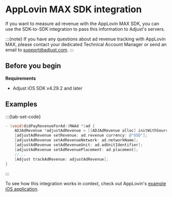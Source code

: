 # AppLovin MAX SDK integration

If you want to measure ad revenue with the AppLovin MAX SDK, you can use the SDK-to-SDK integration to pass this information to Adjust's servers. 

:::{note}
If you have any questions about ad revenue tracking with AppLovin MAX, please contact your dedicated Technical Account Manager or send an email to support@adjust.com.
:::

## Before you begin

__Requirements__

- Adjust iOS SDK v4.29.2 and later 

## Examples

:::{tab-set-code}

```Objective-C
- (void)didPayRevenueForAd:(MAAd *)ad {
    ADJAdRevenue *adjustAdRevenue = [[ADJAdRevenue alloc] initWithSource: ADJAdRevenueSourceAppLovinMAX];
    [adjustAdRevenue setRevenue: ad.revenue currency: @"USD"];
    [adjustAdRevenue setAdRevenueNetwork: ad.networkName];
    [adjustAdRevenue setAdRevenueUnit: ad.adUnitIdentifier];
    [adjustAdRevenue setAdRevenuePlacement: ad.placement];
    //...
    [Adjust trackAdRevenue: adjustAdRevenue];
}
```
:::

To see how this integration works in context, check out AppLovin's [example iOS application](https://github.com/AppLovin/AppLovin-MAX-SDK-iOS/blob/master/AppLovin%20MAX%20Demo%20App%20-%20ObjC/AppLovin%20MAX%20Demo%20App%20-%20ObjC/MAX/Rewarded/ALMAXRewardedAdViewController.m#L116-L127).